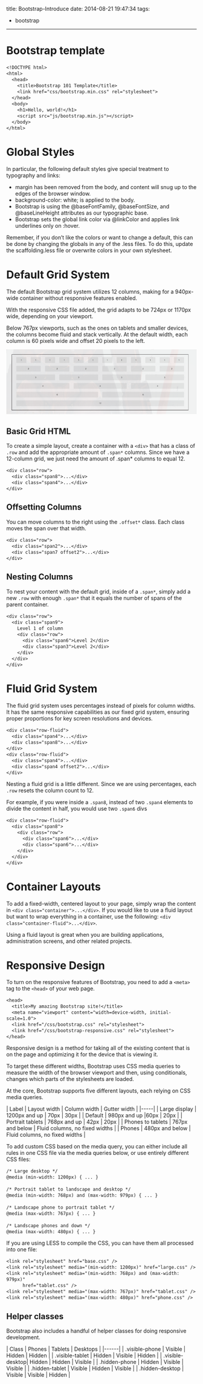 title: Bootstrap-Introduce
date: 2014-08-21 19:47:34
tags:
- bootstrap
---


# Bootstrap template #

~~~~~~
<!DOCTYPE html>
<html>
  <head>
    <title>Bootstrap 101 Template</title>
    <link href="css/bootstrap.min.css" rel="stylesheet">
  </head>
  <body>
    <h1>Hello, world!</h1>
    <script src="js/bootstrap.min.js"></script>
  </body>
</html>
~~~~~~

# Global Styles #

In particular, the following default styles give special treatment
to typography and links:
* margin has been removed from the body, and content will snug up to the edges of
the browser window.
* background-color: white; is applied to the body.
* Bootstrap is using the @baseFontFamily, @baseFontSize, and @baseLineHeight
attributes as our typographic base.
*  Bootstrap sets the global link color via @linkColor and applies link underlines only
on :hover.

Remember, if you don’t like the colors or want to change a default, this
can be done by changing the globals in any of the .less files. To do this,
update the scaffolding.less file or overwrite colors in your own stylesheet.

# Default Grid System #

The default Bootstrap grid system utilizes 12 columns, making for a
940px-wide container without responsive features enabled. 

With the responsive CSS file added, the grid adapts to be 724px or
1170px wide, depending on your viewport.

Below 767px viewports, such as the ones on tablets and smaller devices, the columns
become fluid and stack vertically. At the default width, each column is 60 pixels wide
and offset 20 pixels to the left.

![ Default grid](/img/bootstrap_default_grid.png)

## Basic Grid HTML ##

To create a simple layout, create a container with a `<div>` that has a class of
`.row` and add the appropriate amount of `.span*` columns.
Since we have a 12-column grid, we just need the amount of .span* columns to equal 12.

~~~~~~
<div class="row">
  <div class="span8">...</div>
  <div class="span4">...</div>
</div>
~~~~~~

## Offsetting Columns ##

You can move columns to the right using the `.offset*` class.
Each class moves the span over that width.

~~~~~~
<div class="row">
  <div class="span2">...</div>
  <div class="span7 offset2">...</div>
</div>
~~~~~~

## Nesting Columns ##

To nest your content with the default grid, inside of a `.span*`, simply add a
new `.row` with enough `.span*` that it equals the number of spans of the parent container.

~~~~~~
<div class="row">
  <div class="span9">
    Level 1 of column
    <div class="row">
      <div class="span6">Level 2</div>
      <div class="span3">Level 2</div>
    </div>
  </div>
</div>
~~~~~~

# Fluid Grid System #

The fluid grid system uses percentages instead of pixels for column widths.
It has the same responsive capabilities as our fixed grid system,
ensuring proper proportions for key screen resolutions and devices.
~~~~~~
<div class="row-fluid">
  <div class="span4">...</div>
  <div class="span8">...</div>
</div>
<div class="row-fluid">
  <div class="span4">...</div>
  <div class="span4 offset2">...</div>
</div>
~~~~~~

Nesting a fluid grid is a little different.
Since we are using percentages, each `.row` resets the column count to 12.

For example, if you were inside a `.span8`, instead of
two `.span4` elements to divide the content in half, you would use two `.span6` divs

~~~~~~
<div class="row-fluid">
  <div class="span8">
    <div class="row">
      <div class="span6">...</div>
      <div class="span6">...</div>
    </div>
  </div>
</div>
~~~~~~

# Container Layouts #

To add a fixed-width, centered layout to your page, simply wrap the content in
`<div class="container">...</div>`.
If you would like to use a fluid layout but want to wrap
everything in a container, use the following: `<div class="container-fluid">...</div>`.

Using a fluid layout is great when you are building applications, administration
screens, and other related projects.

# Responsive Design #
To turn on the responsive features of Bootstrap, you need to
add a `<meta>` tag to the `<head>` of your web page.
~~~~~~
<head>
  <title>My amazing Bootstrap site!</title>
  <meta name="viewport" content="width=device-width, initial-scale=1.0">
  <link href="/css/bootstrap.css" rel="stylesheet">
  <link href="/css/bootstrap-responsive.css" rel="stylesheet">
</head>
~~~~~~

Responsive design is a method for taking all of the existing content that is on the page
and optimizing it for the device that is viewing it.

To target these different widths, Bootstrap uses CSS media queries to measure
the width of the browser viewport
and then, using conditionals, changes which parts of the stylesheets are loaded. 

At the core, Bootstrap supports five different layouts, each relying on CSS media queries.

| Label | Layout width | Column width | Gutter width |
|-----|
| Large display | 1200px and up | 70px | 30px |
| Default | 980px and up |60px | 20px |
| Portrait tablets | 768px and up | 42px | 20px |
| Phones to tablets |  767px and below |  Fluid columns, no fixed widths |
| Phones | 480px and below |  Fluid columns, no fixed widths |

To add custom CSS based on the media query, you can either include all rules in one
CSS file via the media queries below, or use entirely different CSS files:

~~~~~~
/* Large desktop */
@media (min-width: 1200px) { ... }

/* Portrait tablet to landscape and desktop */
@media (min-width: 768px) and (max-width: 979px) { ... }

/* Landscape phone to portrait tablet */
@media (max-width: 767px) { ... }

/* Landscape phones and down */
@media (max-width: 480px) { ... }
~~~~~~
If you are using LESS to compile the CSS, you can have
them all processed into one file:
~~~~~~
<link rel="stylesheet" href="base.css" />
<link rel="stylesheet" media="(min-width: 1200px)" href="large.css" />
<link rel="stylesheet" media="(min-width: 768px) and (max-width: 979px)"
      href="tablet.css" />
<link rel="stylesheet" media="(max-width: 767px)" href="tablet.css" />
<link rel="stylesheet" media="(max-width: 480px)" href="phone.css" />
~~~~~~

## Helper classes ##

Bootstrap also includes a handful of helper classes for
doing responsive development.

| Class | Phones |  Tablets  | Desktops |
|------|
| .visible-phone | Visible | Hidden |  Hidden |
| .visible-tablet | Hidden |  Visible | Hidden |
| .visible-desktop| Hidden | Hidden |  Visible |
| .hidden-phone | Hidden | Visible | Visible |
| .hidden-tablet | Visible | Hidden | Visible |
| .hidden-desktop | Visible | Visible | Hidden |
